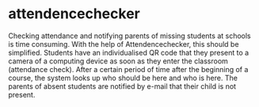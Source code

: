 # attendencechecker
Checking attendance and notifying parents of missing students at schools is time consuming. With the help of Attendencechecker, this should be simplified. Students have an individualised QR code that they present to a camera of a computing device as soon as they enter the classroom (attendance check). After a certain period of time after the beginning of a course, the system looks up who should be here and who is here. The parents of absent students are notified by e-mail that their child is not present.
